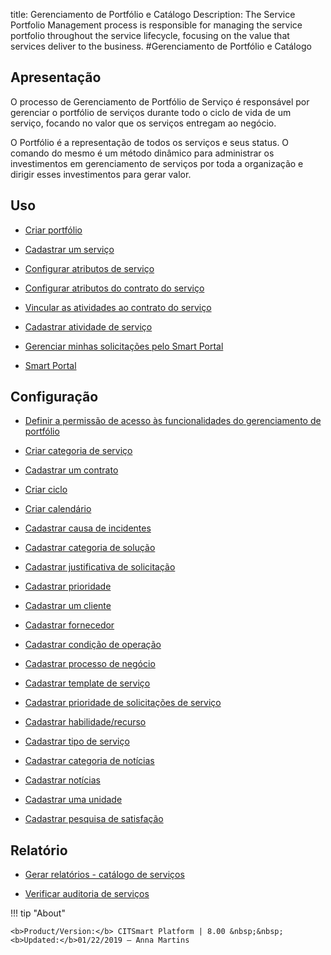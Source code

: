 title: Gerenciamento de Portfólio e Catálogo
Description: The Service Portfolio Management process is responsible for managing the service portfolio throughout the service lifecycle, focusing on the value that services deliver to the business.
#Gerenciamento de Portfólio e Catálogo

Apresentação
----------------

O processo de Gerenciamento de Portfólio de Serviço é responsável por gerenciar o portfólio de serviços durante todo o ciclo de vida de um serviço, focando no valor que os serviços entregam ao negócio.

O Portfólio é a representação de todos os serviços e seus status. O comando do mesmo é um método dinâmico para administrar os investimentos em gerenciamento de serviços por toda a organização e dirigir esses investimentos para gerar valor.

Uso
-------

- [Criar portfólio](/pt-br/citsmart-platform-8/processes/portfolio-and-catalog/use/create-the-portfolio.html)

- [Cadastrar um serviço](/pt-br/citsmart-platform-8/processes/portfolio-and-catalog/use/register-a-service.html)

- [Configurar atributos de serviço](/pt-br/citsmart-platform-8/processes/portfolio-and-catalog/use/configure-services-attributes.html)

- [Configurar atributos do contrato do serviço](/pt-br/citsmart-platform-8/processes/portfolio-and-catalog/use/service-contract-attributes.html)

- [Vincular as atividades ao contrato do serviço](/pt-br/citsmart-platform-8/processes/portfolio-and-catalog/use/link-activity-to-service-contract.html)

- [Cadastrar atividade de serviço](/pt-br/citsmart-platform-8/processes/portfolio-and-catalog/use/register-service-activity.html)

- [Gerenciar minhas solicitações pelo Smart Portal](/pt-br/citsmart-platform-8/processes/portfolio-and-catalog/use/request-through-Smart-Portal.html)

- [Smart Portal](/pt-br/citsmart-platform-8/processes/portfolio-and-catalog/use/smart-portal.html)

Configuração
-----------------

- [Definir a permissão de acesso às funcionalidades do gerenciamento de portfólio](/pt-br/citsmart-platform-8/processes/portfolio-and-catalog/configuration/access-portfolio-management.html)

- [Criar categoria de serviço](/pt-br/citsmart-platform-8/processes/portfolio-and-catalog/configuration/create-service-category.html)

- [Cadastrar um contrato](/pt-br/citsmart-platform-8/processes/portfolio-and-catalog/configuration/register-contract.html)

- [Criar ciclo](/pt-br/citsmart-platform-8/platform-administration/time/create-cycle.html)

- [Criar calendário](/pt-br/citsmart-platform-8/platform-administration/time/create-calendar.html)

- [Cadastrar causa de incidentes](/pt-br/citsmart-platform-8/processes/portfolio-and-catalog/configuration/register-cause-incidents.html)

- [Cadastrar categoria de solução](/pt-br/citsmart-platform-8/processes/portfolio-and-catalog/configuration/register-solution-category.html)

- [Cadastrar justificativa de solicitação](/pt-br/citsmart-platform-8/processes/portfolio-and-catalog/configuration/register-request-justification.html)

- [Cadastrar prioridade](/pt-br/citsmart-platform-8/processes/portfolio-and-catalog/configuration/register-priority.html)

- [Cadastrar um cliente](/pt-br/citsmart-platform-8/processes/portfolio-and-catalog/configuration/register-client.html)

- [Cadastrar fornecedor](/pt-br/citsmart-platform-8/processes/portfolio-and-catalog/configuration/register-provider.html)

- [Cadastrar condição de operação](/pt-br/citsmart-platform-8/processes/portfolio-and-catalog/configuration/register-operating-condition.html)

- [Cadastrar processo de negócio](/pt-br/citsmart-platform-8/processes/portfolio-and-catalog/configuration/register-business-process.html)

- [Cadastrar template de serviço](/pt-br/citsmart-platform-8/processes/portfolio-and-catalog/configuration/register-service-template.html)

- [Cadastrar prioridade de solicitações de serviço](/pt-br/citsmart-platform-8/processes/portfolio-and-catalog/configuration/register-service-request-priority.html)

- [Cadastrar habilidade/recurso](/pt-br/citsmart-platform-8/processes/portfolio-and-catalog/configuration/register-skill-resource.html)

- [Cadastrar tipo de serviço](/pt-br/citsmart-platform-8/processes/portfolio-and-catalog/configuration/register-type-of-service.html)

- [Cadastrar categoria de notícias](/pt-br/citsmart-platform-8/processes/portfolio-and-catalog/configuration/register-news-category.html)

- [Cadastrar notícias](/pt-br/citsmart-platform-8/processes/portfolio-and-catalog/configuration/register-news.html)

- [Cadastrar uma unidade](/pt-br/citsmart-platform-8/platform-administration/region-and-language/register-unit.html)

- [Cadastrar pesquisa de satisfação](/pt-br/citsmart-platform-8/processes/portfolio-and-catalog/configuration/register-satisfaction-survey.html)

Relatório
----------

- [Gerar relatórios - catálogo de serviços](/pt-br/citsmart-platform-8/processes/portfolio-and-catalog/configuration/reports-service-catalog.html)

- [Verificar auditoria de serviços](/pt-br/citsmart-platform-8/processes/portfolio-and-catalog/use/service-audit.html)

!!! tip "About"

    <b>Product/Version:</b> CITSmart Platform | 8.00 &nbsp;&nbsp;
    <b>Updated:</b>01/22/2019 – Anna Martins
